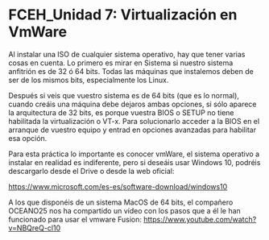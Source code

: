 # FCEH_Unidad 7: Virtualización en VmWare


Al instalar una ISO de cualquier sistema operativo, hay que tener varias cosas en cuenta. Lo primero es mirar en Sistema si nuestro sistema anfitrión es de 32 ó 64 bits. Todas las máquinas que instalemos deben de ser de los mismos bits, especialmente los Linux.

Después si veis que vuestro sistema es de 64 bits (que es lo normal), cuando creáis una máquina debe dejaros ambas opciones, si sólo aparece la arquitectura de 32 bits, es porque vuestra BIOS o SETUP no tiene habilitada la virtualización o VT-x. Para solucionarlo acceder a la BIOS en el arranque de vuestro equipo y entrad en opciones avanzadas para habilitar esa opción.

Para esta práctica lo importante es conocer vmWare, el sistema operativo a instalar en realidad es indiferente, pero si deseáis usar Windows 10, podréis descargarlo desde el Drive o desde la web oficial:

https://www.microsoft.com/es-es/software-download/windows10

A los que disponéis de un sistema MacOS de 64 bits, el compañero OCEANO25 nos ha compartido un vídeo con los pasos que a él le han funcionado para usar el vmware Fusion: https://www.youtube.com/watch?v=NBQreQ-cl10